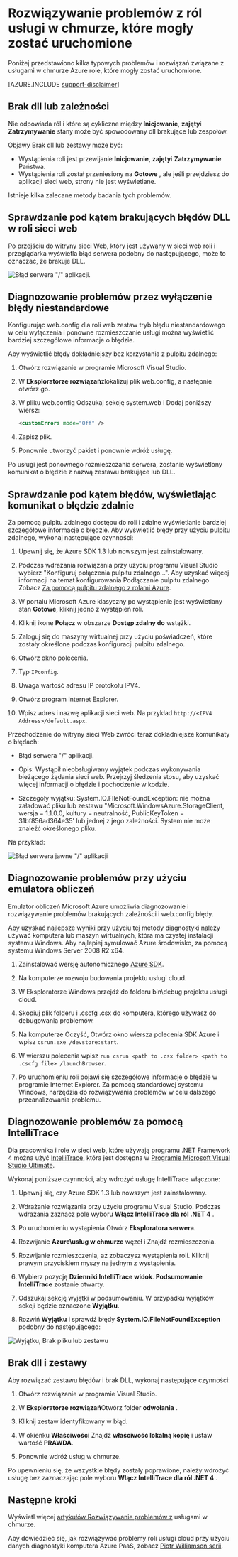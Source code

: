<properties
   pageTitle="Rozwiązywanie problemów z role, które mogły zostać uruchomione | Microsoft Azure"
   description="Poniżej przedstawiono kilka typowych przyczyn, dlaczego rolę usługi w chmurze może się nie uruchamiać. Znajdują się też rozwiązania tych problemów."
   services="cloud-services"
   documentationCenter=""
   authors="simonxjx"
   manager="felixwu"
   editor=""
   tags="top-support-issue"/>
<tags
   ms.service="cloud-services"
   ms.devlang="na"
   ms.topic="article"
   ms.tgt_pltfrm="na"
   ms.workload="tbd"
   ms.date="09/02/2016"
   ms.author="v-six" />

# <a name="troubleshoot-cloud-service-roles-that-fail-to-start"></a>Rozwiązywanie problemów z ról usługi w chmurze, które mogły zostać uruchomione

Poniżej przedstawiono kilka typowych problemów i rozwiązań związane z usługami w chmurze Azure role, które mogły zostać uruchomione.

[AZURE.INCLUDE [support-disclaimer](../../includes/support-disclaimer.md)]

## <a name="missing-dlls-or-dependencies"></a>Brak dll lub zależności

Nie odpowiada ról i które są cykliczne między **Inicjowanie**, **zajęty**i **Zatrzymywanie** stany może być spowodowany dll brakujące lub zespołów.

Objawy Brak dll lub zestawy może być:

- Wystąpienia roli jest przewijanie **Inicjowanie**, **zajęty**i **Zatrzymywanie** Państwa.
- Wystąpienia roli został przeniesiony na **Gotowe** , ale jeśli przejdziesz do aplikacji sieci web, strony nie jest wyświetlane.

Istnieje kilka zalecane metody badania tych problemów.

## <a name="diagnose-missing-dll-issues-in-a-web-role"></a>Sprawdzanie pod kątem brakujących błędów DLL w roli sieci web

Po przejściu do witryny sieci Web, który jest używany w sieci web roli i przeglądarka wyświetla błąd serwera podobny do następującego, może to oznaczać, że brakuje DLL.

![Błąd serwera "/" aplikacji.](./media/cloud-services-troubleshoot-roles-that-fail-start/ic503388.png)

## <a name="diagnose-issues-by-turning-off-custom-errors"></a>Diagnozowanie problemów przez wyłączenie błędy niestandardowe

Konfigurując web.config dla roli web zestaw tryb błędu niestandardowego w celu wyłączenia i ponowne rozmieszczanie usługi można wyświetlić bardziej szczegółowe informacje o błędzie.

Aby wyświetlić błędy dokładniejszy bez korzystania z pulpitu zdalnego:

1. Otwórz rozwiązanie w programie Microsoft Visual Studio.

2. W **Eksploratorze rozwiązań**zlokalizuj plik web.config, a następnie otwórz go.

3. W pliku web.config Odszukaj sekcję system.web i Dodaj poniższy wiersz:

    ```xml
    <customErrors mode="Off" />
    ```

4. Zapisz plik.

5. Ponownie utworzyć pakiet i ponownie wdróż usługę.

Po usługi jest ponownego rozmieszczania serwera, zostanie wyświetlony komunikat o błędzie z nazwą zestawu brakujące lub DLL.

## <a name="diagnose-issues-by-viewing-the-error-remotely"></a>Sprawdzanie pod kątem błędów, wyświetlając komunikat o błędzie zdalnie

Za pomocą pulpitu zdalnego dostępu do roli i zdalne wyświetlanie bardziej szczegółowe informacje o błędzie. Aby wyświetlić błędy przy użyciu pulpitu zdalnego, wykonaj następujące czynności:

1. Upewnij się, że Azure SDK 1.3 lub nowszym jest zainstalowany.

2. Podczas wdrażania rozwiązania przy użyciu programu Visual Studio wybierz "Konfiguruj połączenia pulpitu zdalnego...". Aby uzyskać więcej informacji na temat konfigurowania Podłączanie pulpitu zdalnego Zobacz [Za pomocą pulpitu zdalnego z rolami Azure](../vs-azure-tools-remote-desktop-roles.md).

3. W portalu Microsoft Azure klasyczny po wystąpienie jest wyświetlany stan **Gotowe**, kliknij jedno z wystąpień roli.

4. Kliknij ikonę **Połącz** w obszarze **Dostęp zdalny do** wstążki.

5. Zaloguj się do maszyny wirtualnej przy użyciu poświadczeń, które zostały określone podczas konfiguracji pulpitu zdalnego.

6. Otwórz okno polecenia.

7. Typ `IPconfig`.

8. Uwaga wartość adresu IP protokołu IPV4.

9. Otwórz program Internet Explorer.

10. Wpisz adres i nazwę aplikacji sieci web. Na przykład `http://<IPV4 Address>/default.aspx`.

Przechodzenie do witryny sieci Web zwróci teraz dokładniejsze komunikaty o błędach:

* Błąd serwera "/" aplikacji.

* Opis: Wystąpił nieobsługiwany wyjątek podczas wykonywania bieżącego żądania sieci web. Przejrzyj śledzenia stosu, aby uzyskać więcej informacji o błędzie i pochodzenie w kodzie.

* Szczegóły wyjątku: System.IO.FIleNotFoundException: nie można załadować pliku lub zestawu "Microsoft.WindowsAzure.StorageClient, wersja = 1.1.0.0, kultury = neutralność, PublicKeyToken = 31bf856ad364e35' lub jednej z jego zależności. System nie może znaleźć określonego pliku.

Na przykład:

![Błąd serwera jawne "/" aplikacji](./media/cloud-services-troubleshoot-roles-that-fail-start/ic503389.png)

## <a name="diagnose-issues-by-using-the-compute-emulator"></a>Diagnozowanie problemów przy użyciu emulatora obliczeń

Emulator obliczeń Microsoft Azure umożliwia diagnozowanie i rozwiązywanie problemów brakujących zależności i web.config błędy.

Aby uzyskać najlepsze wyniki przy użyciu tej metody diagnostyki należy używać komputera lub maszyn wirtualnych, która ma czystej instalacji systemu Windows. Aby najlepiej symulować Azure środowisko, za pomocą systemu Windows Server 2008 R2 x64.

1. Zainstalować wersję autonomicznego [Azure SDK](https://azure.microsoft.com/downloads/).

2. Na komputerze rozwoju budowania projektu usługi cloud.

3. W Eksploratorze Windows przejdź do folderu bin\debug projektu usługi cloud.

4. Skopiuj plik folderu i .cscfg .csx do komputera, którego używasz do debugowania problemów.

5. Na komputerze Oczyść, Otwórz okno wiersza polecenia SDK Azure i wpisz `csrun.exe /devstore:start`.

6. W wierszu polecenia wpisz `run csrun <path to .csx folder> <path to .cscfg file> /launchBrowser`.

7. Po uruchomieniu roli pojawi się szczegółowe informacje o błędzie w programie Internet Explorer. Za pomocą standardowej systemu Windows, narzędzia do rozwiązywania problemów w celu dalszego przeanalizowania problemu.

## <a name="diagnose-issues-by-using-intellitrace"></a>Diagnozowanie problemów za pomocą IntelliTrace

Dla pracownika i role w sieci web, które używają programu .NET Framework 4 można użyć [IntelliTrace](https://msdn.microsoft.com/library/dd264915.aspx), która jest dostępna w [Programie Microsoft Visual Studio Ultimate](https://www.visualstudio.com/products/visual-studio-ultimate-with-MSDN-vs).

Wykonaj poniższe czynności, aby wdrożyć usługę IntelliTrace włączone:

1. Upewnij się, czy Azure SDK 1.3 lub nowszym jest zainstalowany.

2. Wdrażanie rozwiązania przy użyciu programu Visual Studio. Podczas wdrażania zaznacz pole wyboru **Włącz IntelliTrace dla ról .NET 4** .

3. Po uruchomieniu wystąpienia Otwórz **Eksploratora serwera**.

4. Rozwijanie **Azure\\usług w chmurze** węzeł i Znajdź rozmieszczenia.

5. Rozwijanie rozmieszczenia, aż zobaczysz wystąpienia roli. Kliknij prawym przyciskiem myszy na jednym z wystąpienia.

6. Wybierz pozycję **Dzienniki IntelliTrace widok**. **Podsumowanie IntelliTrace** zostanie otwarty.

7. Odszukaj sekcję wyjątki w podsumowaniu. W przypadku wyjątków sekcji będzie oznaczone **Wyjątku**.

8. Rozwiń **Wyjątku** i sprawdź błędy **System.IO.FileNotFoundException** podobny do następującego:

![Wyjątku, Brak pliku lub zestawu](./media/cloud-services-troubleshoot-roles-that-fail-start/ic503390.png)

## <a name="address-missing-dlls-and-assemblies"></a>Brak dll i zestawy

Aby rozwiązać zestawu błędów i brak DLL, wykonaj następujące czynności:

1. Otwórz rozwiązanie w programie Visual Studio.

2. W **Eksploratorze rozwiązań**Otwórz folder **odwołania** .

3. Kliknij zestaw identyfikowany w błąd.

4. W okienku **Właściwości** Znajdź **właściwość lokalną kopię** i ustaw wartość **PRAWDA**.

5. Ponownie wdróż usług w chmurze.

Po upewnieniu się, że wszystkie błędy zostały poprawione, należy wdrożyć usługę bez zaznaczając pole wyboru **Włącz IntelliTrace dla ról .NET 4** .

## <a name="next-steps"></a>Następne kroki

Wyświetl więcej [artykułów Rozwiązywanie problemów z](https://azure.microsoft.com/documentation/articles/?tag=top-support-issue&product=cloud-services) usługami w chmurze.

Aby dowiedzieć się, jak rozwiązywać problemy roli usługi cloud przy użyciu danych diagnostyki komputera Azure PaaS, zobacz [Piotr Williamson serii](http://blogs.msdn.com/b/kwill/archive/2013/08/09/windows-azure-paas-compute-diagnostics-data.aspx).
